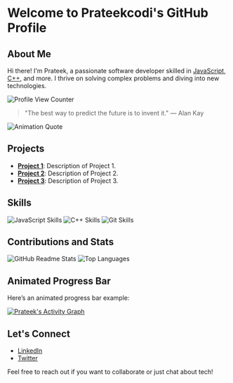 # Welcome to Prateekcodi's GitHub Profile

## About Me

Hi there! I'm Prateek, a passionate software developer skilled in [JavaScript](https://developer.mozilla.org/en-US/docs/Web/JavaScript), [C++](https://en.wikipedia.org/wiki/C%2B%2B), and more. I thrive on solving complex problems and diving into new technologies.

![Profile View Counter](https://komarev.com/ghpvc/?username=Prateekcodi)

> "The best way to predict the future is to invent it." — Alan Kay

![Animation Quote](https://blossom.co/wp-content/uploads/2015/04/AlanKayQuote.jpghttps://blossom.co/wp-content/uploads/2015/04/AlanKayQuote.jpg)

## Projects

- [**Project 1**](https://github.com/Prateekcodi/project1): Description of Project 1.
- [**Project 2**](https://github.com/Prateekcodi/project2): Description of Project 2.
- [**Project 3**](https://github.com/Prateekcodi/project3): Description of Project 3.

## Skills

![JavaScript Skills](https://img.shields.io/badge/JavaScript-Advanced-brightgreen)
![C++ Skills](https://img.shields.io/badge/C%2B%2B-Intermediate-blue)
![Git Skills](https://img.shields.io/badge/Git-Expert-red)

## Contributions and Stats

![GitHub Readme Stats](https://github-readme-stats.vercel.app/api?username=Prateekcodi&show_icons=true&theme=radical)
![Top Languages](https://github-readme-stats.vercel.app/api/top-langs/?username=Prateekcodi&layout=compact&theme=radical)

## Animated Progress Bar

Here’s an animated progress bar example:
<div>
    <a href="#"><img alt="Prateek's Activity Graph" src="https://github-readme-activity-graph.vercel.app/graph?username=Prateekcodi&custom_title=Prateek%27s%20Contribution%20Graph&bg_color=0D1117&color=ff3c74&line=FFFFFF&point=ff3c74&hide_border=true" /></a>
</div>


## Let's Connect

- [LinkedIn](https://www.linkedin.com/in/prateekcodi/)
- [Twitter](https://twitter.com/prateekcodi)

Feel free to reach out if you want to collaborate or just chat about tech!
